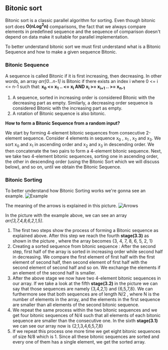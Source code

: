 ## Bitonic sort

Bitonic sort is a classic parallel algorithm for sorting. Even though bitonic sort does **O(nLog<sup>2</sup>n)** comparisons, the fact that we always compare elements in predefined sequence and the sequence of comparison doesn't depend on data make it suitable for parallel implementation.

To better understand bitonic sort we must first understand what is a Bitonic Sequence and how to make a given sequence Bitonic.

### Bitonic Sequence

A sequence is called Bitonic if it is first increasing, then decreasing. In other words, an array *arr[0...n-1]* is Bitonic if there exists an index i where 0 <= i <= n-1 such that:
**x<sub>0</sub> <= x<sub>1</sub> .. <= x<sub>i</sub>   AND   x<sub>i</sub> >= x<sub>i+1</sub> .. >= x<sub>n-1</sub>**

1. A sequence, sorted in increasing order is considered Bitonic with the decreasing part as empty. Similarly, a decreasing order sequence is considered Bitonic with the increasing part as empty.
2. A rotation of Bitonic sequence is also bitonic.

**How to form a Bitonic Sequence from a random input?**

We start by forming 4-element bitonic sequences from consecutive 2-element sequence. Consider 4 elements in sequence x<sub>0</sub> , x<sub>1</sub> , x<sub>2</sub> and x<sub>3</sub>. We sort x<sub>0</sub> and x<sub>1</sub> in ascending order and x<sub>2</sub> and x<sub>3</sub> in descending order. We then concatenate the two pairs to form a 4-element bitonic sequence.
Next,  we take two 4-element bitonic sequences, sorting one in ascending order, the other in descending order (using the Bitonic Sort which we will discuss below), and so on, until we obtain the Bitonic Sequence.

### Bitonic Sorting

To better understand how Bitonic Sorting works we're gonna see an example.
![Example](https://cdncontribute.geeksforgeeks.org/wp-content/uploads/bitonic3.png "A picture explaining Bitonic Sort, taken from geeksforgeeks.org")

The meaning of the arrows is explained in this picture.
![Arrows](https://cdncontribute.geeksforgeeks.org/wp-content/uploads/bit2.png "Arrows explanation.")

In the picture with the example above, we can see an array *arr[3,7,4,8,6,2,1,5]*.
1. The first two steps show the process of forming a Bitonic sequence as explained above. After this step we reach the fourth **stage(3.3)** as shown in the picture , where the array becomes {3, 4, 7, 8, 6, 5, 2, 1} 
2. Creating a sorted sequence from bitonic sequence : After the second step, first half of the array is sorted in increasing order while second half in decreasing. We compare the first element of first half with the first element of second half, then second element of first half with the second element of second half and so on. We exchange the elements if an element of the second half is smaller.
3. After the above stage we now have two 4-element bitonic sequences in our array. If we take a look at the fifth **stage(3.2)** in the picture we can say that those sequences are namely {3,4,2,1} and {6,5,7,8}. We can furthermore see that both sequences are of length N/2 , where N is the number of elements in the array, and the elements in the first sequence are smaller than all elements of the second bitonic sequence.
4. We repeat the same process within the two bitonic sequences and we get four bitonic sequences of N/4 such that all elements of each bitonic sequence are smaller than the consecutive one. In the sixth **stage(3.1)** we can see our array now is {2,1,3,4,6,5,7,8}
5. If we repeat this process one more time we get eight bitonic sequences of size N/8 which is 1. Since all these bitonic sequences are sorted and every one of them has a single element, we get the sorted array.
